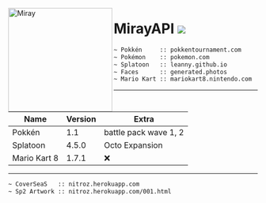 <img width="210" height="210" align="left" alt="Miray" src="https://cdn.discordapp.com/icons/444248102417727488/fbdf929835cd1c6e0b61348606810f0b.webp?size=2048" style="max-width:100%;"><h1>MirayAPI <img src="https://img.shields.io/github/repo-size/MirayXS/MirayAPI?color=7289da&label=Repository&logo=github&style=flat-square"></h1>
```bash 
~ Pokkén     :: pokkentournament.com
~ Pokémon    :: pokemon.com
~ Splatoon   :: leanny.github.io
~ Faces      :: generated.photos
~ Mario Kart :: mariokart8.nintendo.com
```
<hr>

| Name          | Version       | Extra                  |
| ------------- | ------------- | -----------------------
| Pokkén        | 1.1           | battle pack wave 1, 2  |        
| Splatoon      | 4.5.0         | Octo Expansion         |
| Mario Kart 8  | 1.7.1        | ❌                     | 

<hr>

```bash 
~ CoverSeaS   :: nitroz.herokuapp.com
~ Sp2 Artwork :: nitroz.herokuapp.com/001.html
```
